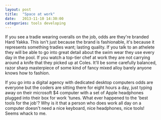 ```yaml
---
layout: post
title:  "Space at work"
date:   2013-11-10 14:30:00
categories: tools developing
---
```


If you see a tradie wearing overalls on the job, odds are they're branded Hard Yakka. This isn't just because the brand
is fashionable, it's because it represents something tradies want; lasting quality. If you talk to an athelete they will
be able to go into great detail about the swim wear they use every day in the pool. If you watch a top-tier chef at work
they are not carrying around a knife that they picked up at Coles. It'll be some carefully balanced, razor sharp masterpiece of
some kind of fancy mixed alloy barely anyone knows how to fashion.

If you go into a digital agency with dedicated desktop computers odds are everyone but the coders are sitting there for
eight hours a day, just typing away on their microsoft $4 computer with a set of Apple headphones plugged into their box
for work 'tunes. What ever happened to the 'best tools for the job'? Why is it that a person who does work all day on a computer doesn't
need a nice keyboard, nice headphones, nice tools! Seems whack to me.

